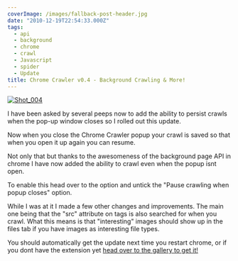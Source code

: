 ```yaml
---
coverImage: /images/fallback-post-header.jpg
date: "2010-12-19T22:54:33.000Z"
tags:
  - api
  - background
  - chrome
  - crawl
  - Javascript
  - spider
  - Update
title: Chrome Crawler v0.4 - Background Crawling & More!
---
```


[![](/wp-content/uploads/2010/12/Shot_0041.png "Shot_004")](/wp-content/uploads/2010/12/Shot_0041.png)

I have been asked by several peeps now to add the ability to persist crawls when the pop-up window closes so I rolled out this update.

<!-- more -->

Now when you close the Chrome Crawler popup your crawl is saved so that when you open it up again you can resume.

Not only that but thanks to the awesomeness of the background page API in chrome I have now added the ability to crawl even when the popup isnt open.

To enable this head over to the option and untick the "Pause crawling when popup closes" option.

While I was at it I made a few other changes and improvements. The main one being that the "src" attribute on tags is also searched for when you crawl. What this means is that "interesting" images should show up in the files tab if you have images as interesting file types.

You should automatically get the update next time you restart chrome, or if you dont have the extension yet [head over to the gallery to get it!](https://chrome.google.com/extensions/detail/amjiobljggbfblhmiadbhpjbjakbkldd/)

